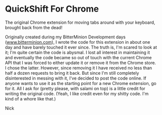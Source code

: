 QuickShift For Chrome
===================

The original Chrome extension for moving tabs around with your keyboard, brought back from the dead! 

Originally created during my BitterMinion Development days (www.bitterminion.com), I wrote the code for this extension in about one day and have barely touched it ever since. The truth is, I'm scared to look at it; I'm quite certain the code is abysmal. I lost all interest in maintaining it and eventually the code became so out of touch with the current Chrome API that I was forced to either update it or remove it from the Chrome store. I chose the latter. However, since removing it I have received no less than half a dozen requests to bring it back. But since I'm still completely disinterested in messing with it, I've decided to post the code online. If anyone wants to use it as the starting point for a new Chrome extension, go for it. All I ask for (pretty please, with salami on top) is a little credit for writing the original code. (Yeah, I like credit even for my shitty code. I'm kind of a whore like that.) 

Nick
